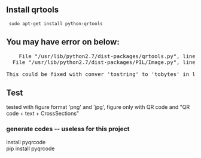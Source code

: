 ## Install qrtools 
	 sudo apt-get install python-qrtools

## You may have error on below:
<pre>
	File "/usr/lib/python2.7/dist-packages/qrtools.py", line 181, in decode raw = pil.tostring()
  File "/usr/lib/python2.7/dist-packages/PIL/Image.py", line 686, in tostring "Please call tobytes() instead.")

This could be fixed with conver 'tostring' to 'tobytes' in line 181. 
</pre>

## Test   
tested with figure format 'png' and 'jpg', figure only with QR code and "QR code + text + CrossSections"


### generate codes -- useless for this project  
install pyqrcode   
pip install pyqrcode   
